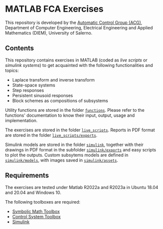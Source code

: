 # MATLAB FCA Exercises

This repository is developed by the [Automatic Control Group (ACG)](http://www.automatica.unisa.it/), Department of Computer Engineering, Electrical Engineering and Applied Mathematics (DIEM), University of Salerno.

## Contents

This repository contains exercises in MATLAB (coded as *live scripts* or *simulink systems*) to get acquainted with the following functionalities and topics:

* Laplace transform and inverse transform
* State-space systems
* Step responses
* Persistent sinusoid responses
* Block schemes as compositions of subsystems

Utility functions are stored in the folder [`functions`](./functions/). Please refer to the functions' documentation to know their input, output, usage and implementation.

The exercises are stored in the folder [`live_scripts`](./live_scripts/). Reports in PDF format are stored in the folder [`live_scripts/exports`](./live_scripts/exports).

Simulink models are stored in the folder [`simulink`](./simulink/), together with their drawings in PDF format in the subfolder [`simulink/exports`](./simulink/exports/) and easy scripts to plot the outputs. Custom subsytems models are defined in [`simulink/models`](./simulink/models/), with images saved in [`simulink/assets`](./simulink/assets/).

## Requirements

The exercises are tested under Matlab R2022a and R2023a in Ubuntu 18.04 and 20.04 and Windows 10.

The following toolboxes are required:

* [Symbolic Math Toolbox](https://it.mathworks.com/help/symbolic/)
* [Control System Toolbox](https://it.mathworks.com/products/control.html)
* [Simulink](https://it.mathworks.com/products/simulink.html)
